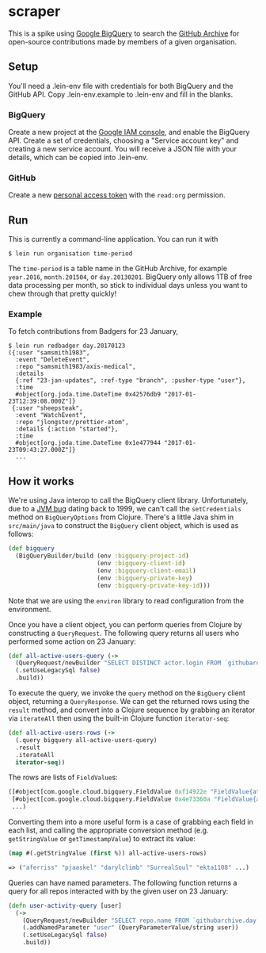 # scraper

This is a spike using [Google BigQuery](https://cloud.google.com/bigquery/) to search the [GitHub Archive](https://www.githubarchive.org/) for open-source contributions made by members of a given organisation.

## Setup
You'll need a .lein-env file with credentials for both BigQuery and the GitHub API.
Copy .lein-env.example to .lein-env and fill in the blanks.

### BigQuery
Create a new project at the [Google IAM console](https://console.developers.google.com/iam-admin/projects), and enable the BigQuery API.
Create a set of credentials, choosing a "Service account key" and creating a new service account.
You will receive a JSON file with your details, which can be copied into .lein-env.

### GitHub
Create a new [personal access token](https://github.com/settings/tokens) with the `read:org` permission.

## Run

This is currently a command-line application.
You can run it with

```console
$ lein run organisation time-period
```

The `time-period` is a table name in the GitHub Archive, for example `year.2016`, `month.201504`, or `day.20130201`.
BigQuery only allows 1TB of free data processing per month, so stick to individual days unless you want to chew through that pretty quickly!

### Example

To fetch contributions from Badgers for 23 January,

```console
$ lein run redbadger day.20170123
({:user "samsmith1983",
  :event "DeleteEvent",
  :repo "samsmith1983/axis-medical",
  :details
  {:ref "23-jan-updates", :ref-type "branch", :pusher-type "user"},
  :time
  #object[org.joda.time.DateTime 0x42576db9 "2017-01-23T12:39:08.000Z"]}
 {:user "sheepsteak",
  :event "WatchEvent",
  :repo "jlongster/prettier-atom",
  :details {:action "started"},
  :time
  #object[org.joda.time.DateTime 0x1e477944 "2017-01-23T09:43:27.000Z"]}
  ...
```

## How it works

We're using Java interop to call the BigQuery client library.
Unfortunately, due to a [JVM bug](http://bugs.java.com/bugdatabase/view_bug.do?bug_id=4283544) dating back to 1999, we can't call the `setCredentials` method on `BigQueryOptions` from Clojure.
There's a little Java shim in `src/main/java` to construct the `BigQuery` client object, which is used as follows:

```clojure
(def bigquery
  (BigQueryBuilder/build (env :bigquery-project-id)
                         (env :bigquery-client-id)
                         (env :bigquery-client-email)
                         (env :bigquery-private-key)
                         (env :bigquery-private-key-id)))
```

Note that we are using the `environ` library to read configuration from the environment.

Once you have a client object, you can perform queries from Clojure by constructing a `QueryRequest`.
The following query returns all users who performed some action on 23 January:

```clojure
(def all-active-users-query (->
  (QueryRequest/newBuilder "SELECT DISTINCT actor.login FROM `githubarchive.day.20170123`")
  (.setUseLegacySql false)
  .build))
```

To execute the query, we invoke the `query` method on the `BigQuery` client object, returning a `QueryResponse`.
We can get the returned rows using the `result` method, and convert into a Clojure sequence by grabbing an iterator via `iterateAll` then using the built-in Clojure function `iterator-seq`:

```clojure
(def all-active-users-rows (->
  (.query bigquery all-active-users-query)
  .result
  .iterateAll
  iterator-seq))
```

The rows are lists of `FieldValue`s:

```clojure
([#object[com.google.cloud.bigquery.FieldValue 0xf14922e "FieldValue{attribute=PRIMITIVE, value=aferriss}"]]
 [#object[com.google.cloud.bigquery.FieldValue 0x4e73360a "FieldValue{attribute=PRIMITIVE, value=pjaaskel}"]]
 ...)
```

Converting them into a more useful form is a case of grabbing each field in each list, and calling the appropriate conversion method (e.g. `getStringValue` or `getTimestampValue`) to extract its value:

```clojure
(map #(.getStringValue (first %)) all-active-users-rows)

=> ("aferriss" "pjaaskel" "darylclimb" "SurrealSoul" "ekta1108" ...)
```

Queries can have named parameters.
The following function returns a query for all repos interacted with by the given user on 23 January:

```clojure
(defn user-activity-query [user]
  (->
    (QueryRequest/newBuilder "SELECT repo.name FROM `githubarchive.day.20170123` WHERE actor.login = @user")
    (.addNamedParameter "user" (QueryParameterValue/string user))
    (.setUseLegacySql false)
    .build))
```
